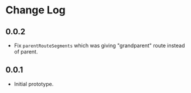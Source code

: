 # Change Log

## 0.0.2

  * Fix `parentRouteSegments` which was giving "grandparent" route instead of parent.

## 0.0.1

  * Initial prototype.
